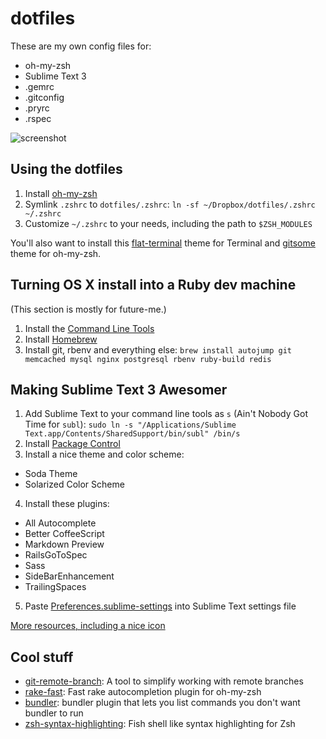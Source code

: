 dotfiles
========

These are my own config files for:

- oh-my-zsh
- Sublime Text 3
- .gemrc
- .gitconfig
- .pryrc
- .rspec

![screenshot](https://raw.github.com/KevinBongart/gitsome/master/screenshot.png)

Using the dotfiles
------------------

1. Install [oh-my-zsh](https://github.com/robbyrussell/oh-my-zsh)
2. Symlink `.zshrc` to `dotfiles/.zshrc`: `ln -sf ~/Dropbox/dotfiles/.zshrc ~/.zshrc`
3. Customize `~/.zshrc` to your needs, including the path to `$ZSH_MODULES`

You'll also want to install this [flat-terminal](https://github.com/KevinBongart/flat-terminal) theme for Terminal and [gitsome](https://github.com/KevinBongart/gitsome) theme for oh-my-zsh.

Turning OS X install into a Ruby dev machine
--------------------------------------------

(This section is mostly for future-me.)

1. Install the [Command Line Tools](https://developer.apple.com/downloads)
2. Install [Homebrew](http://brew.sh)
3. Install git, rbenv and everything else: `brew install autojump git memcached mysql nginx postgresql rbenv ruby-build redis`

Making Sublime Text 3 Awesomer
------------------------------

1. Add Sublime Text to your command line tools as `s` (Ain't Nobody Got Time for `subl`): `sudo ln -s "/Applications/Sublime Text.app/Contents/SharedSupport/bin/subl" /bin/s`        
2. Install [Package Control](https://sublime.wbond.net/installation)
3. Install a nice theme and color scheme:
  - Soda Theme
  - Solarized Color Scheme
4. Install these plugins:
  - All Autocomplete
  - Better CoffeeScript
  - Markdown Preview
  - RailsGoToSpec
  - Sass
  - SideBarEnhancement
  - TrailingSpaces
5. Paste [Preferences.sublime-settings](https://github.com/KevinBongart/dotfiles/blob/master/Preferences.sublime-settings) into Sublime Text settings file

[More resources, including a nice icon](http://blog.alexmaccaw.com/sublime-text)

Cool stuff
----------

- [git-remote-branch](https://github.com/webmat/git_remote_branch): A tool to simplify working with remote branches
- [rake-fast](https://github.com/KevinBongart/rake-fast): Fast rake autocompletion plugin for oh-my-zsh
- [bundler](https://github.com/KevinBongart/bundler): bundler plugin that lets you list commands you don't want bundler to run
- [zsh-syntax-highlighting](https://github.com/zsh-users/zsh-syntax-highlighting): Fish shell like syntax highlighting for Zsh
